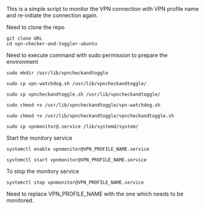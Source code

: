 This is a simple script to monitor the VPN connection with VPN profile name and re-initiate the connection again.  

Need to clone the repo
```
git clone URL
cd vpn-checker-and-toggler-ubuntu
```
Need to execute command with sudo permission to prepare the environment
```
sudo mkdir /usr/lib/vpncheckandtoggle
 
sudo cp vpn-watchdog.sh /usr/lib/vpncheckandtoggle/

sudo cp vpncheckandtoggle.sh /usr/lib/vpncheckandtoggle/
 
sudo chmod +x /usr/lib/vpncheckandtoggle/vpn-watchdog.sh

sudo chmod +x /usr/lib/vpncheckandtoggle/vpncheckandtoggle.sh
 
sudo cp vpnmonitor@.service /lib/systemd/system/

```
Start the monitory service
```
systemctl enable vpnmonitor@VPN_PROFILE_NAME.service

systemctl start vpnmonitor@VPN_PROFILE_NAME.service
```

To stop the monitory service
```
systemctl stop vpnmonitor@VPN_PROFILE_NAME.service
```

Need to replace VPN_PROFILE_NAME with the one which needs to be monitored.